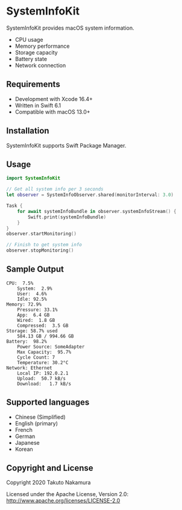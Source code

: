 # SystemInfoKit

SystemInfoKit provides macOS system information.

- CPU usage
- Memory performance
- Storage capacity
- Battery state
- Network connection

## Requirements

- Development with Xcode 16.4+
- Written in Swift 6.1
- Compatible with macOS 13.0+

## Installation

SystemInfoKit supports Swift Package Manager.

## Usage

```swift
import SystemInfoKit

// Get all system info per 3 seconds
let observer = SystemInfoObserver.shared(monitorInterval: 3.0)

Task {
    for await systemInfoBundle in observer.systemInfoStream() {
        Swift.print(systemInfoBundle)
    }
}
observer.startMonitoring()

// Finish to get system info
observer.stopMonitoring()
```

## Sample Output

```console
CPU:  7.5%
    System:  2.9%
    User:  4.6%
    Idle: 92.5%
Memory: 72.9%
    Pressure: 33.1%
    App:  6.4 GB
    Wired:  1.8 GB
    Compressed:  3.5 GB
Storage: 58.7% used
    584.13 GB / 994.66 GB
Battery:  98.2%
    Power Source: SomeAdapter
    Max Capacity:  95.7%
    Cycle Count: 7
    Temperature: 30.2°C
Network: Ethernet
    Local IP: 192.0.2.1
    Upload:  50.7 kB/s
    Download:   1.7 kB/s
```

## Supported languages

- Chinese (Simplified)
- English (primary)
- French
- German
- Japanese
- Korean

## Copyright and License

Copyright 2020 Takuto Nakamura

Licensed under the Apache License, Version 2.0: http://www.apache.org/licenses/LICENSE-2.0
